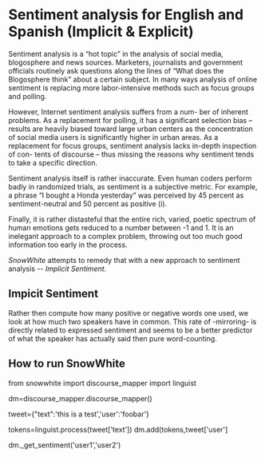 Sentiment analysis for English and Spanish (Implicit & Explicit)
=========

Sentiment analysis is a “hot topic” in the analysis of social media, blogosphere and news sources. 
Marketers, journalists and government officials routinely ask questions along the lines of “What 
does the Blogosphere think” about a certain subject. In many ways analysis of online sentiment is 
replacing more labor-intensive methods such as focus groups and polling.

However, Internet sentiment analysis suffers from a num- ber of inherent problems. As a replacement 
for polling, it has a significant selection bias – results are heavily biased toward large urban 
centers as the concentration of social media users is significantly higher in urban areas. As a 
replacement for focus groups, sentiment analysis lacks in-depth inspection of con- tents of discourse – 
thus missing the reasons why sentiment tends to take a specific direction.

Sentiment analysis itself is rather inaccurate. Even human coders perform badly in randomized trials, 
as sentiment is a subjective metric. For example, a phrase “I bought a Honda yesterday” was perceived 
by 45 percent as sentiment-neutral and 50 percent as positive (i).

Finally, it is rather distasteful that the entire rich, varied, poetic spectrum of human emotions 
gets reduced to a number between -1 and 1. It is an inelegant approach to a complex problem, throwing 
out too much good information too early in the process.

*SnowWhite* attempts to remedy that with a new approach to sentiment analysis -- *Implicit Sentiment*.

Impicit Sentiment
-----------------

Rather then compute how many positive or negative words one used, we look at how much two speakers have
in common. This rate of -mirroring- is directly related to expressed sentiment and seems to be a better
predictor of what the speaker has actually said then pure word-counting.

How to run SnowWhite
--------------------

from snowwhite import discourse_mapper
import linguist

dm=discourse_mapper.discourse_mapper()


tweet={"text":'this is a test','user':'foobar'}

tokens=linguist.process(tweet['text'])
dm.add(tokens,tweet['user']


dm._get_sentiment('user1','user2')

